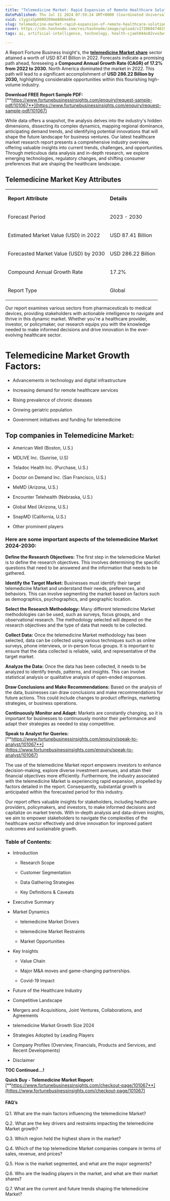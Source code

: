 ```yaml
---
title: "Telemedicine Market: Rapid Expansion of Remote Healthcare Solutions"
datePublished: Thu Jul 11 2024 07:59:24 GMT+0000 (Coordinated Universal Time)
cuid: clygza5p0000209mm88bke6ha
slug: telemedicine-market-rapid-expansion-of-remote-healthcare-solutions
cover: https://cdn.hashnode.com/res/hashnode/image/upload/v1720684748192/d52892fb-0cee-40c2-875f-b5af2b31992f.png
tags: ai, artificial-intelligence, technology, health-cjaeh844x02vvo3wtj5r2s75q, healthcare

---
```


A Report Fortune Business Insight's, the [**telemedicine Market share**](https://www.fortunebusinessinsights.com/industry-reports/telemedicine-market-market-101067) sector attained a worth of USD 87.41 Billion in 2022. Forecasts indicate a promising path ahead, foreseeing a **Compound Annual Growth Rate (CAGR) of 17.2% from 2022 to 2030.** North America dominated the market in 2022. This path will lead to a significant accomplishment of **USD 286.22 Billion by 2030,** highlighting considerable opportunities within this flourishing high-volume industry.

**Download FREE Report Sample PDF:** [**https://www.fortunebusinessinsights.com/enquiry/request-sample-pdf/101067**](https://www.fortunebusinessinsights.com/enquiry/request-sample-pdf/101067)

While data offers a snapshot, the analysis delves into the industry's hidden dimensions, dissecting its complex dynamics, mapping regional dominance, anticipating demand trends, and identifying potential innovations that will shape the future landscape for business ventures. Our latest healthcare market research report presents a comprehensive industry overview, offering valuable insights into current trends, challenges, and opportunities. Through meticulous data analysis and in-depth research, we explore emerging technologies, regulatory changes, and shifting consumer preferences that are shaping the healthcare landscape.

## **Telemedicine Market Key Attributes**

<table><tbody><tr><td colspan="1" rowspan="1"><p><strong>Report Attribute</strong></p></td><td colspan="1" rowspan="1"><p><strong>Details</strong></p></td></tr><tr><td colspan="1" rowspan="1"><p>Forecast Period</p></td><td colspan="1" rowspan="1"><p>2023 - 2030</p></td></tr><tr><td colspan="1" rowspan="1"><p>Estimated Market Value (USD) in&nbsp;2022</p></td><td colspan="1" rowspan="1"><p>USD 87.41 Billion</p></td></tr><tr><td colspan="1" rowspan="1"><p>Forecasted Market Value (USD) by&nbsp;2030</p></td><td colspan="1" rowspan="1"><p>USD 286.22 Billion</p></td></tr><tr><td colspan="1" rowspan="1"><p>Compound Annual Growth Rate</p></td><td colspan="1" rowspan="1"><p>17.2%</p></td></tr><tr><td colspan="1" rowspan="1"><p>Report Type</p></td><td colspan="1" rowspan="1"><p>Global</p></td></tr></tbody></table>

Our report examines various sectors from pharmaceuticals to medical devices, providing stakeholders with actionable intelligence to navigate and thrive in this dynamic market. Whether you're a healthcare provider, investor, or policymaker, our research equips you with the knowledge needed to make informed decisions and drive innovation in the ever-evolving healthcare sector.

# Telemedicine Market Growth Factors:

* Advancements in technology and digital infrastructure
    
* Increasing demand for remote healthcare services
    
* Rising prevalence of chronic diseases
    
* Growing geriatric population
    
* Government initiatives and funding for telemedicine
    

## **Top companies in Telemedicine Market:**

* American Well (Boston, U.S.)
    
* MDLIVE Inc. (Sunrise, U.S)
    
* Teladoc Health Inc. (Purchase, U.S.)
    
* Doctor on Demand Inc. (San Francisco, U.S.)
    
* MeMD (Arizona, U.S.)
    
* Encounter Telehealth (Nebraska, U.S.)
    
* Global Med (Arizona, U.S.)
    
* SnapMD (California, U.S.)
    
* Other prominent players
    

### **Here are some important aspects of the telemedicine Market 2024-2030:**

**Define the Research Objectives:** The first step in the telemedicine Market is to define the research objectives. This involves determining the specific questions that need to be answered and the information that needs to be gathered.

**Identify the Target Market:** Businesses must identify their target telemedicine Market and understand their needs, preferences, and behaviors. This can involve segmenting the market based on factors such as demographics, psychographics, and geographic location.

**Select the Research Methodology:** Many different telemedicine Market methodologies can be used, such as surveys, focus groups, and observational research. The methodology selected will depend on the research objectives and the type of data that needs to be collected.

**Collect Data:** Once the telemedicine Market methodology has been selected, data can be collected using various techniques such as online surveys, phone interviews, or in-person focus groups. It is important to ensure that the data collected is reliable, valid, and representative of the target market.

**Analyze the Data:** Once the data has been collected, it needs to be analyzed to identify trends, patterns, and insights. This can involve statistical analysis or qualitative analysis of open-ended responses.

**Draw Conclusions and Make Recommendations:** Based on the analysis of the data, businesses can draw conclusions and make recommendations for future actions. This could include changes to product offerings, marketing strategies, or business operations.

**Continuously Monitor and Adapt:** Markets are constantly changing, so it is important for businesses to continuously monitor their performance and adapt their strategies as needed to stay competitive.

**Speak to Analyst for Queries:** [**https://www.fortunebusinessinsights.com/enquiry/speak-to-analyst/101067**](https://www.fortunebusinessinsights.com/enquiry/speak-to-analyst/101067)

The use of the telemedicine Market report empowers investors to enhance decision-making, explore diverse investment avenues, and attain their financial objectives more efficiently. Furthermore, the industry associated with the telemedicine Market is experiencing rapid expansion, propelled by factors detailed in the report. Consequently, substantial growth is anticipated within the forecasted period for this industry.

Our report offers valuable insights for stakeholders, including healthcare providers, policymakers, and investors, to make informed decisions and capitalize on market trends. With in-depth analysis and data-driven insights, we aim to empower stakeholders to navigate the complexities of the healthcare sector effectively and drive innovation for improved patient outcomes and sustainable growth.

### **Table of Contents:**

* Introduction
    
    * Research Scope
        
    * Customer Segmentation
        
    * Data Gathering Strategies
        
    * Key Definitions & Caveats
        
* Executive Summary
    
* Market Dynamics
    
    * telemedicine Market Drivers
        
    * telemedicine Market Restraints
        
    * Market Opportunities
        
* Key Insights
    
    * Value Chain
        
    * Major M&A moves and game-changing partnerships.
        
    * Covid-19 Impact
        
* Future of the Healthcare Industry
    
* Competitive Landscape
    
* Mergers and Acquisitions, Joint Ventures, Collaborations, and Agreements
    
* telemedicine Market Growth Size 2024
    
* Strategies Adopted by Leading Players
    
* Company Profiles (Overview, Financials, Products and Services, and Recent Developments)
    
* Disclaimer
    

**TOC Continued…!**

**Quick Buy - Telemedicine Market Report:** [**https://www.fortunebusinessinsights.com/checkout-page/101067**](https://www.fortunebusinessinsights.com/checkout-page/101067)

#### **FAQ’s**

Q.1. What are the main factors influencing the telemedicine Market?

Q.2. What are the key drivers and restraints impacting the telemedicine Market growth?

Q.3. Which region held the highest share in the market?

Q.4. Which of the top telemedicine Market companies compare in terms of sales, revenue, and prices?

Q.5. How is the market segmented, and what are the major segments?

Q.6. Who are the leading players in the market, and what are their market shares?

Q.7. What are the current and future trends shaping the telemedicine Market?